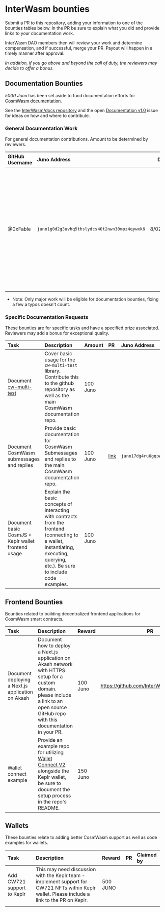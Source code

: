 # InterWasm bounties

Submit a PR to this repository, adding your information to one of the bounties tables below. In the PR be sure to explain what you did and provide links to your documentation work.

InterWasm DAO members then will review your work and determine compensation, and if successful, merge your PR. Payout will happen in a timely manner after approval.

_In addition, if you go above and beyond the call of duty, the reviewers may decide to offer a bonus._

## Documentation Bounties

_5000 Juno_ has been set aside to fund documentation efforts for [CosmWasm documentation](https://docs.cosmwasm.com/docs/1.0/).

See the [InterWasm/docs repository](https://github.com/InterWasm/docs) and the open [Documentation v1.0](https://github.com/InterWasm/DAO/issues/35) issue for ideas on how and where to contribute.

### General Documentation Work

For general documentation contributions. Amount to be determined by reviewers.

| GitHub Username | Juno Address | Date | Description of work |
| :-------------- | :----------- | ---- | :------------------ |
| @0xFable | `juno1g0d2g3uvhq5thslydcs40t2nwn30mpz4qywxk6` | 8/02/2022 | Cover basic usage for the `cw-multi-test` library as well as some platform specific tips to save time. Covered concepts such as contract mocking and third-party interactions. [Link](https://github.com/InterWasm/docs/pull/321)|

- Note: Only major work will be eligible for documentation bounties, fixing a few a typos doesn't count.

### Specific Documentation Requests

These bounties are for specific tasks and have a specified prize associated. Reviewers may add a bonus for exceptional quality.

| Task                                                             | Description                                                                                                                                                                      | Amount   | PR     |Juno Address |
| :--------------------------------------------------------------- | :------------------------------------------------------------------------------------------------------------------------------------------------------------------------------- | :------- | :---- | :----------- |
| Document [cw-multi-test](https://crates.io/crates/cw-multi-test) | Cover basic usage for the `cw-multi-test` library. Contribute this to the github repository as well as the main CosmWasm documentation repo.                                     | 100 Juno |       |              |
| Document CosmWasm submessages and replies                        | Provide basic documentation for CosmWasm Submessages and replies to the main CosmWasm documentation repo.                                                                        | 100 Juno | [link](https://github.com/InterWasm/docs/pull/322) | `juno17dg4ru0gqpwkvcxcyg4nfc6j8esv6kvtrqn29k` |
| Document basic CosmJS + Keplr wallet frontend usage              | Explain the basic concepts of interacting with contracts from the frontend (connecting to a wallet, instantiating, executing, querying, etc.). Be sure to include code examples. | 100 Juno |       |              |

## Frontend Bounties

Bounties related to building decentralized frontend applications for CosmWasm smart contracts.

| Task                                              | Description                                                                                                                                                                                 | Reward   | PR  | Claimed by |
| :------------------------------------------------ | :------------------------------------------------------------------------------------------------------------------------------------------------------------------------------------------ | :------- | --- | :--------- |
| Document deploying a Next.js application on Akash | Document how to deploy a Next.js application on Akash network with HTTPS setup for a custom domain. please include a link to an open source GitHub repo with this documentation in your PR. | 100 Juno |  https://github.com/InterWasm/DAO/pull/70   |    @0xFable `juno1g0d2g3uvhq5thslydcs40t2nwn30mpz4qywxk6`  |
| Wallet connect example                            | Provide an example repo for utilizing [Wallet Connect V2](https://walletconnect.com) alongside the Keplr wallet, be sure to document the setup process in the repo's README.                | 150 Juno |     |            |

## Wallets

These bounties relate to adding better CosmWasm support as well as code examples for wallets.

| Task                       | Description                                                                                                                                    | Reward   | PR  | Claimed by |
| :------------------------- | :--------------------------------------------------------------------------------------------------------------------------------------------- | :------- | --- | :--------- |
| Add CW721 support to Keplr | This may need discussion with the Keplr team - implement support for CW721 NFTs within Keplr wallet. Please include a link to the PR on Keplr. | 500 JUNO |     |            |
|                            |                                                                                                                                                |          |     |            |

